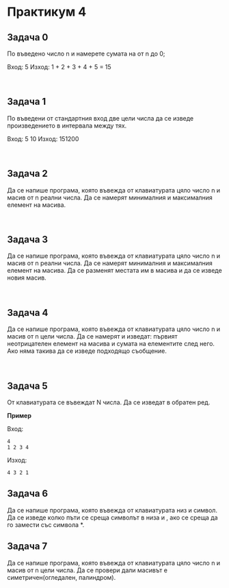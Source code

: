 <h1> Практикум 4 </h1>

<h2>Задача 0</h2>
<p>По въведено число n и намерете сумата на от n до 0;</br>

Вход: 5 Изход: 1 + 2 + 3 + 4 + 5 = 15</p></br>

<h2>Задача 1</h2>
<p>По въведени от стандартния вход две цели числа да се изведе произведението в интервала между тях.</br>

Вход: 5 10 Изход: 151200</p></br>

<h2>Задача 2</h2>
<p>Да се напише програма, която въвежда от клавиатурата цяло число n и масив от n реални числа. Да се намерят минималния и максималния елемент на масива.</p></br>

<h2>Задача 3</h2>
<p>Да се напише програма, която въвежда от клавиатурата цяло число n и масив от n реални числа. Да се намерят минималния и максималния елемент на масива. 
Да се разменят местата им в масива и да се изведе новия масив.</p></br>

<h2>Задача 4</h2>
<p>Да се напише програма, която въвежда от клавиатурата цяло число n и масив от n цели числа. Да се намерят и изведат: първият неотрицателен елемент на масива и сумата на елементите след него. 
Ако няма такива да се изведе подходящо съобщение.</p></br>

## Задача 5
От клавиатурата се въвеждат N числа. Да се изведат в обратен ред.

**Пример**

Вход:

	4
	1 2 3 4

Изход:

	4 3 2 1


## Задача 6
Да се напише програма, която въвежда от клавиатурата низ и символ. Да се изведе колко пъти се среща символът в низа и , ако се среща да го замести със символа *.

## Задача 7
Да се напише програма, която въвежда от клавиатурата цяло число n и масив от n цели числа. Да се провери дали масивът е симетричен(огледален, палиндром).



